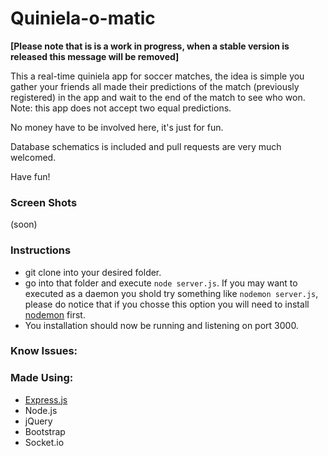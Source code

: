 # Quiniela-o-matic
**[Please note that is is a work in progress, when a stable version is released this message will be removed]**

This a real-time quiniela app for soccer matches, the idea is simple you gather your friends all made their predictions
of the match (previously registered) in the app and wait to the end of the match to see who won. Note: this app does not accept two equal predictions.

No money have to be involved here, it's just for fun.

Database schematics is included and pull requests are very much welcomed.

Have fun!


### Screen Shots
(soon)

### Instructions
- git clone into your desired folder.
- go into that folder and execute ``node server.js``. If you may want to executed as a daemon you 
shold try something like ``nodemon server.js``, please do notice that if you chosse this option
you will need to install [nodemon](https://github.com/remy/nodemon) first.
- You installation should now be running and listening on port 3000.  

### Know Issues:

### Made Using:
  - [Express.js](http://expressjs.com/es/)
  - Node.js
  - jQuery
  - Bootstrap
  - Socket.io
